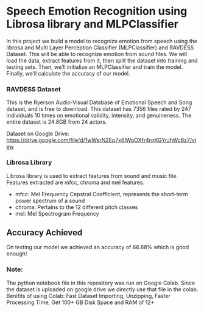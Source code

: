 # Speech Emotion Recognition using Librosa library and MLPClassifier
In this project we build a model to recognize emotion from speech using the librosa and Multi Layer Perception Classifier (MLPClassifier) and RAVDESS Dataset. This will be able to recognize emotion from sound files. We will load the data, extract features from it, then split the dataset into training and testing sets. Then, we’ll initialize an MLPClassifier and train the model. Finally, we’ll calculate the accuracy of our model.

### RAVDESS Dataset
This is the Ryerson Audio-Visual Database of Emotional Speech and Song dataset, and is free to download. This dataset has 7356 files rated by 247 individuals 10 times on emotional validity, intensity, and genuineness. The entire dataset is 24.8GB from 24 actors.

Dataset on Google Drive: https://drive.google.com/file/d/1wWsrN2Ep7x6lWqOXfr4rpKGYrJhWc8z7/view

### Librosa Library
Librosa library is used to extract features from sound and music file. Features extracted are mfcc, chroma and mel features.
 - mfcc: Mel Frequency Cepstral Coefficient, represents the short-term power spectrum of a sound
 - chroma: Pertains to the 12 different pitch classes
 - mel: Mel Spectrogram Frequency

## Accuracy Achieved
On testing our model we achieved an accuracy of 66.88% which is good enough!

### Note:
The python notebook file in this repository was run on Google Colab. Since the dataset is uploaded on google drive we directly use that file in the colab. Benifits of using Colab: Fast Dataset Importing, Unzipping, Faster Processing Time, Get 100+ GB Disk Space and RAM of 12+ 

